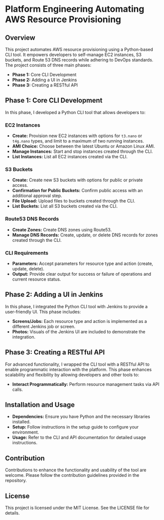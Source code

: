 # Platform Engineering Automating AWS Resource Provisioning

## Overview

This project automates AWS resource provisioning using a Python-based CLI tool. It empowers developers to self-manage EC2 instances, S3 buckets, and Route 53 DNS records while adhering to DevOps standards. The project consists of three main phases:
- **Phase 1:** Core CLI Development
- **Phase 2:** Adding a UI in Jenkins
- **Phase 3:** Creating a RESTful API


## Phase 1: Core CLI Development
In this phase, I developed a Python CLI tool that allows developers to:

### EC2 Instances
- **Create:** Provision new EC2 instances with options for `t3.nano` or `t4g.nano` types, and limit to a maximum of two running instances.
- **AMI Choice:** Choose between the latest Ubuntu or Amazon Linux AMI.
- **Manage Instances:** Start and stop instances created through the CLI.
- **List Instances:** List all EC2 instances created via the CLI.

### S3 Buckets
- **Create:** Create new S3 buckets with options for public or private access.
- **Confirmation for Public Buckets:** Confirm public access with an additional approval step.
- **File Upload:** Upload files to buckets created through the CLI.
- **List Buckets:** List all S3 buckets created via the CLI.

### Route53 DNS Records
- **Create Zones:** Create DNS zones using Route53.
- **Manage DNS Records:** Create, update, or delete DNS records for zones created through the CLI.

### CLI Requirements
- **Parameters:** Accept parameters for resource type and action (create, update, delete).
- **Output:** Provide clear output for success or failure of operations and current resource status.

## Phase 2: Adding a UI in Jenkins
In this phase, I integrated the Python CLI tool with Jenkins to provide a user-friendly UI. This phase includes:
- **Screens/Jobs:** Each resource type and action is implemented as a different Jenkins job or screen.
- **Photos:** Visuals of the Jenkins UI are included to demonstrate the integration.

## Phase 3: Creating a RESTful API
For advanced functionality, I wrapped the CLI tool with a RESTful API to enable programmatic interaction with the platform. This phase enhances scalability and flexibility by allowing developers and other tools to:
- **Interact Programmatically:** Perform resource management tasks via API calls.

## Installation and Usage
- **Dependencies:** Ensure you have Python and the necessary libraries installed.
- **Setup:** Follow instructions in the setup guide to configure your environment.
- **Usage:** Refer to the CLI and API documentation for detailed usage instructions.

## Contribution
Contributions to enhance the functionality and usability of the tool are welcome. Please follow the contribution guidelines provided in the repository.

## License
This project is licensed under the MIT License. See the LICENSE file for details.
